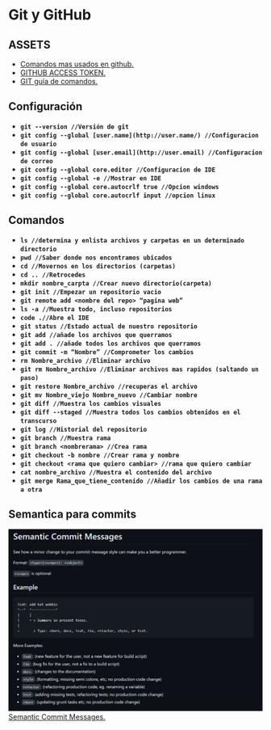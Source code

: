 # Git y GitHub

## ASSETS

- [Comandos mas usados en github.](https://gist.github.com/chandzul/f06fee2120112e87831ce08f04af6563)
- [GITHUB ACCESS TOKEN.](https://www.youtube.com/watch?v=2nzOI-ynXF4&list=LL&index=3)
- [GIT guía de comandos.](https://rogerdudler.github.io/git-guide/index.es.html)

## Configuración

- **`git --version //Versión de git`**
- **`git config --global [user.name](http://user.name/) //Configuracion de usuario`**
- **`git config --global [user.email](http://user.email) //Configuracion de correo`**
- **`git config --global core.editor //Configuracion de IDE`**
- **`git config --global -e //Mostrar en IDE`**
- **`git config --global core.autocrlf true //Opcion windows`**
- **`git config --global core.autocrlf input //opcion linux`**

## Comandos

- **``ls //determina y enlista archivos y carpetas en un determinado directorio``**
- **``pwd //Saber donde nos encontramos ubicados``**
- **``cd //Movernos en los directorios (carpetas)``**
- **``cd .. //Retrocedes``**
- **``mkdir nombre_carpta //Crear nuevo directorio(carpeta)``**
- **``git init //Empezar un repositorio vacio``**
- **``git remote add <nombre del repo> “pagina web”``**
- **``ls -a //Muestra todo, incluso repositorios``**
- **``code .//Abre el IDE``**
- **``git status //Estado actual de nuestro repositorio``**
- **``git add //añade los archivos que querramos``**
- **``git add . //añade todos los archivos que querramos``**
- **``git commit -m “Nombre” //Comprometer los cambios``**
- **``rm Nombre_archivo //Eliminar archivo``**
- **``git rm Nombre_archivo //Eliminar archivos mas rapidos (saltando un paso)``**
- **``git restore Nombre_archivo //recuperas el archivo``**
- **``git mv Nombre_viejo Nombre_nuevo //Cambiar nombre``**
- **``git diff //Muestra los cambios visuales``**
- **``git diff --staged //Muestra todos los cambios obtenidos en el transcurso``**
- **``git log //Historial del repositorio``**
- **``git branch //Muestra rama``**
- **``git branch <nombrerama> //Crea rama``**
- **``git checkout -b nombre //Crear rama y nombre``**
- **``git checkout <rama que quiero cambiar> //rama que quiero cambiar``**
- **``cat nombre_archivo //Muestra el contenido del archivo``**
- **``git merge Rama_que_tiene_contenido //Añadir los cambios de una rama a otra``**

## Semantica para commits

![Imagen semantica](/public/img/git/semantica.png)
[Semantic Commit Messages.](https://gist.github.com/joshbuchea/6f47e86d2510bce28f8e7f42ae84c716)
